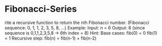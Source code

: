 # Fibonacci-Series
rite a recursive function to return the nth Fibonacci number. (Fibonacci sequence: 0, 1, 1, 2, 3, 5, 8, …)  Example:  Input: n = 6  Output: 8 (since sequence is 0,1,1,2,3,5,8 → 6th index = 8)  Hint:  Base cases:  fib(0) = 0  fib(1) = 1  Recursive step: fib(n) = fib(n-1) + fib(n-2)
